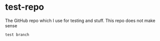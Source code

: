 # test-repo

The GitHub repo which I use for testing and stuff. This repo does not make sense

```
test branch
```
